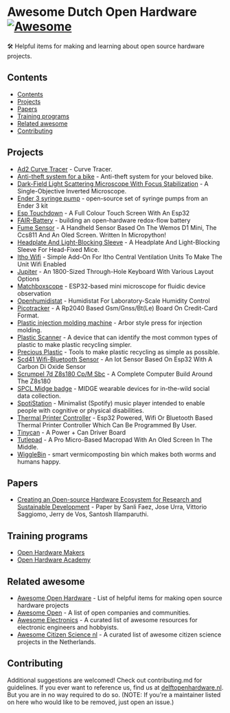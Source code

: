 # Awesome Dutch Open Hardware [![Awesome](https://awesome.re/badge.svg)](https://awesome.re)<!-- omit in toc -->

🛠 Helpful items for making and learning about open source hardware projects.

## Contents

* [Contents](#contents)
* [Projects](#projects)
* [Papers](#papers)
* [Training programs](#training-programs)
* [Related awesome](#related-awesome)
* [Contributing](#contributing)
  
## Projects

* [Ad2 Curve Tracer](Https://Knack.Supply/Product/Ad2ct/) - Curve Tracer.
* [Anti-theft system for a bike](https://github.com/nanaminh/anti-theft) - Anti-theft system for your beloved bike.
* [Dark-Field Light Scattering Microscope With Focus Stabilization](Https://Osf.Io/T3yvd/?View_Only=F428f995d7404f6e814d137d25b5c95f) - A Single-Objective Inverted Microscope.
* [Ender 3 syringe pump](https://github.com/Vsaggiomo/Ender3-syringe-pumps) - open-source set of syringe pumps from an Ender 3 kit
* [Esp Touchdown](Https://Github.Com/Dustinwatts/Esp32-Touchdown) - A Full Colour Touch Screen With An Esp32
* [FAIR-Battery](https://github.com/SanliFaez/FAIR-Battery) - building an open-hardware redox-flow battery
* [Fume Sensor](Https://Wikifactory.Com/+Delftopenhardware/Fume-Sensor) -  A Handheld Sensor Based On The Wemos D1 Mini, The Ccs811 And An Oled Screen. Written In Micropython!
* [Headplate And Light-Blocking Sleeve](Https://Zenodo.Org/Record/7767100) - A Headplate And Light-Blocking Sleeve For Head-Fixed Mice.
* [Itho Wifi](Https://Github.Com/Arjenhiemstra/Ithowifi) - Simple Add-On For Itho Central Ventilation Units To Make The Unit Wifi Enabled
* [Jupiter](Https://Github.Com/0xcb-Dev/0xcb-Jupiter) - An 1800-Sized Through-Hole Keyboard With Various Layout Options
* [Matchboxscope](https://github.com/Vsaggiomo/Matchboxscope) - ESP32-based mini microscope for fluidic device observation
* [Openhumidistat](Https://Github.Com/Openhumidistat/Firmware) -  Humidistat For Laboratory-Scale Humidity Control 
* [Picotracker](Https://Github.Com/Justsem/Rp2040-868) - A Rp2040 Based Gsm/Gnss/Bt(Le) Board On Credit-Card Format.
* [Plastic injection molding machine](https://community.preciousplastic.com/how-to/joost-arbor-press) - Arbor style press for injection molding.
* [Plastic Scanner](https://plasticscanner.com/) - A device that can identify the most common types of plastic to make plastic recycling simpler.
* [Precious Plastic](https://www.preciousplastic.com/) - Tools to make plastic recycling as simple as possible.
* [Scd41 Wifi-Bluetooth Sensor](Https://Github.Com/Tanmoydutta/Carbondioxideiotsensor) - An Iot Sensor Based On Esp32 With A Carbon Di Oxide Sensor
* [Scrumpel 7d Z8s180 Cp/M Sbc](Https://Hackaday.Io/Project/171469-Scrumpel-7d-Z8s180-Sbc) - A Complete Computer Build Around The Z8s180
* [SPCL Midge badge](https://github.com/TUDelft-SPC-Lab/spcl_midge_hardware) - MIDGE wearable devices for in-the-wild social data collection.
* [SpotiStation](https://github.com/NemoAndrea/SpotiStation) - Minimalist (Spotify) music player intended to enable people with cognitive or physical disabilities.
* [Thermal Printer Controller](Https://Github.Com/Tanmoydutta/Thermalprintercontroller) - Esp32 Powered, Wifi Or Bluetooth Based Thermal Printer Controller Which Can Be Programmed By User.
* [Tinycan](Https://Knack.Supply/Product/Tinycan/) - A Power + Can Driver Board
* [Tutlepad](Https://Github.Com/0xcb-Dev/0xcb-Tutelpad) - A Pro Micro-Based Macropad With An Oled Screen In The Middle.
* [WiggleBin](https://github.com/studiorabota/wiggle-bin) -  smart vermicomposting bin which makes both worms and humans happy.

## Papers

* [Creating an Open-source Hardware Ecosystem for Research and Sustainable Development](https://doi.org/10.5281/zenodo.8301859) - Paper by Sanli Faez, Jose Urra, Vittorio Saggiomo, Jerry de Vos, Santosh Illamparuthi.

## Training programs

* [Open Hardware Makers](https://openhardware.space)
* [Open Hardware Academy](https://openhardware.academy/)

## Related awesome

* [Awesome Open Hardware](https://github.com/delftopenhardware/awesome-open-hardware) - List of helpful items for making open source hardware projects
* [Awesome Open](https://github.com/paulhendricks/awesome-open) - A list of open companies and communities.
* [Awesome Electronics](https://github.com/kitspace/awesome-electronics) - A curated list of awesome resources for electronic engineers and hobbyists.
* [Awesome Citizen Science nl](https://github.com/sodascience/awesome-citizen-science-nl) - A curated list of awesome citizen science projects in the Netherlands.

## Contributing 

Additional suggestions are welcomed! Check out contributing.md for guidelines.
If you ever want to reference us, find us at [delftopenhardware.nl](https://delftopenhardware.nl). But you are in no way required to do so.
(NOTE: If you're a maintainer listed on here who would like to be removed, just open an issue.)
